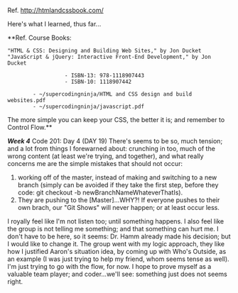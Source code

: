 Ref. http://htmlandcssbook.com/

Here's what I learned, thus far...

  **Ref. Course Books:

    "HTML & CSS: Designing and Building Web Sites," by Jon Ducket
    "JavaScript & jQuery: Interactive Front-End Development," by Jon Ducket

                      - ISBN-13: 978-1118907443
                      - ISBN-10: 1118907442

            - ~/supercodingninja/HTML and CSS design and build websites.pdf
            - ~/supercodingninja/javascript.pdf

  The more simple you can keep your CSS, the better it is; and remember to Control Flow.**

***Week 4***
Code 201: Day 4 (DAY 19)
There's seems to be so, much tension; and a lot from things I forewarned about: crunching in too, much of the wrong content (at least we're trying, and together), and what really concerns me are the simple mistakes that should not occur:
  1. working off of the master, instead of making and switching to a new branch (simply can be avoided if they take the first step, before they code: git checkout -b newBranchNameWhateverThatIs).
  2. They are pushing to the [Master]...WHY?!  If everyone pushes to their own brach, our "Git Shows" will never happen; or at least occur less.

I royally feel like I'm not listen too; until something happens.  I also feel like the group is not telling me something; and that something can hurt me.  I don't have to be here, so it seems: Dr. Hamm already made his decision; but I would like to change it.  The group went with my logic approach, they like how I justified Aaron's situation idea, by coming up with Who's Outside, as an example (I was just trying to help my friend, whom seems tense as well).  I'm just trying to go with the flow, for now.  I hope to prove myself as a valuable team player; and coder...we'll see: something just does not seems right.
